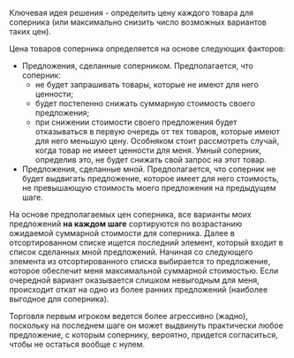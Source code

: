 ﻿Ключевая идея решения - определить цену каждого товара для соперника (или максимально снизить число возможных вариантов таких цен). 

Цена товаров соперника определяется на основе следующих факторов:

 - Предложения, сделанные соперником. Предполагается, что соперник:
	 - не будет запрашивать товары, которые не имеют для него ценности;
	 - будет постепенно снижать суммарную стоимость своего предложения;
	 - при снижении стоимости своего предложения будет отказываться в первую очередь от тех товаров, которые имеют для него меньшую цену. Особняком стоит рассмотреть случай, когда товар не имеет ценности для меня. Умный соперник, определив это, не будет снижать свой запрос на этот товар.  
 - Предложения, сделанные мной. Предполагается, что соперник не будет выдвигать предложение, которое имеет для него стоимость, не превышающую стоимость моего предложения на предыдущем шаге.

На основе предполагаемых цен соперника,  все варианты моих предложений **на каждом шаге** сортируются по возрастанию ожидаемой суммарной стоимости для соперника. Далее в отсортированном списке ищется последний элемент, который входит в список сделанных мной предложений. Начиная со следующего элемента из отсортированного списка выбирается то предложение, которое обеспечит меня максимальной суммарной стоимостью. Если очередной вариант оказывается слишком невыгодным для меня, происходит откат на одно из более ранних предложений (наиболее выгодное для соперника). 

Торговля первым игроком ведется более агрессивно (жадно), поскольку на последнем шаге он может выдвинуть практически любое предложение, с которым сопернику, вероятно, придется согласиться, чтобы не остаться вообще с нулем. 
